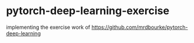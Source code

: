 # pytorch-deep-learning-exercise
implementing the exercise work of https://github.com/mrdbourke/pytorch-deep-learning
